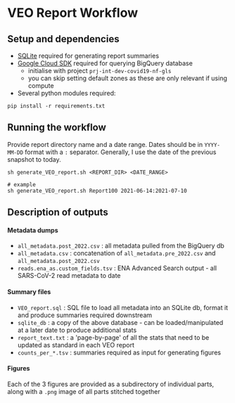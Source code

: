 # VEO Report Workflow

## Setup and dependencies

- [SQLite](https://www.sqlite.org/index.html) required for generating report summaries
- [Google Cloud SDK](https://cloud.google.com/sdk/docs/install-sdk#installing_the_latest_version) required for querying BigQuery database
    - initialise with project `prj-int-dev-covid19-nf-gls`
    - you can skip setting default zones as these are only relevant if using compute
- Several python modules required:
```
pip install -r requirements.txt
```

## Running the workflow

Provide report directory name and a date range. Dates should be in `YYYY-MM-DD` format with a `:` separator. Generally, I use the date of the previous snapshot to today.
```
sh generate_VEO_report.sh <REPORT_DIR> <DATE_RANGE>

# example
sh generate_VEO_report.sh Report100 2021-06-14:2021-07-10
```

## Description of outputs

#### Metadata dumps
- `all_metadata.post_2022.csv` : all metadata pulled from the BigQuery db
- `all_metadata.csv` : concatenation of `all_metadata.pre_2022.csv` and `all_metadata.post_2022.csv`
- `reads.ena_as.custom_fields.tsv` : ENA Advanced Search output - all SARS-CoV-2 read metadata to date 

#### Summary files 
- `VEO_report.sql` : SQL file to load all metadata into an SQLite db, format it and produce summaries required downstream
- `sqlite_db` : a copy of the above database - can be loaded/manipulated at a later date to produce additional stats
- `report_text.txt` : a 'page-by-page' of all the stats that need to be updated as standard in each VEO report
- `counts_per_*.tsv` : summaries required as input for generating figures

#### Figures
Each of the 3 figures are provided as a subdirectory of individual parts, along with a `.png` image of all parts stitched together
